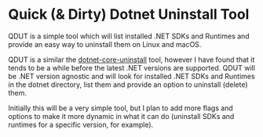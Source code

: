 # Quick (& Dirty) Dotnet Uninstall Tool

QDUT is a simple tool which will list installed .NET SDKs and Runtimes and provide an easy way to uninstall them on Linux and macOS.

QDUT is a similar the [dotnet-core-uninstall](https://github.com/dotnet/cli-lab) tool, however I have found that it tends to be a while before the latest .NET versions are supported. QDUT will be .NET version agnostic and will look for installed .NET SDKs and Runtimes in the dotnet directory, list them and provide an option to uninstall (delete) them.

Initially this will be a very simple tool, but I plan to add more flags and options to make it more dynamic in what it can do (uninstall SDKs and runtimes for a specific version, for example).
